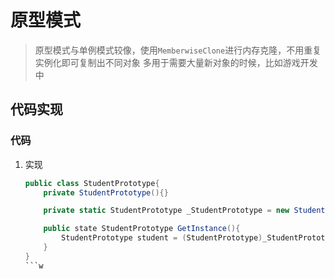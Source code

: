 # 原型模式

> 原型模式与单例模式较像，使用`MemberwiseClone`进行内存克隆，不用重复实例化即可复制出不同对象
> 多用于需要大量新对象的时候，比如游戏开发中

## 代码实现

### 代码

1. 实现

    ```C#
    public class StudentPrototype{
        private StudentPrototype(){}

        private static StudentPrototype _StudentPrototype = new StudentPrototype();

        public state StudentPrototype GetInstance(){
            StudentPrototype student = (StudentPrototype)_StudentPrototype.MemberwiseClone();
        }
    }
    ```w